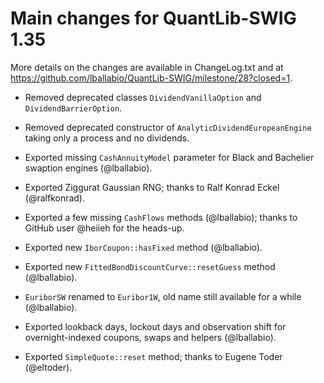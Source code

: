 Main changes for QuantLib-SWIG 1.35
===================================

More details on the changes are available in ChangeLog.txt and at
<https://github.com/lballabio/QuantLib-SWIG/milestone/28?closed=1>.

- Removed deprecated classes `DividendVanillaOption` and
  `DividendBarrierOption`.
  
- Removed deprecated constructor of `AnalyticDividendEuropeanEngine`
  taking only a process and no dividends.

- Exported missing `CashAnnuityModel` parameter for Black and
  Bachelier swaption engines (@lballabio).

- Exported Ziggurat Gaussian RNG; thanks to Ralf Konrad Eckel
  (@ralfkonrad).

- Exported a few missing `CashFlows` methods (@lballabio); thanks to
  GitHub user @heiieh for the heads-up.

- Exported new `IborCoupon::hasFixed` method (@lballabio).

- Exported new `FittedBondDiscountCurve::resetGuess` method (@lballabio).

- `EuriborSW` renamed to `Euribor1W`, old name still available for a
  while (@lballabio).

- Exported lookback days, lockout days and observation shift for
  overnight-indexed coupons, swaps and helpers (@lballabio).

- Exported `SimpleQuote::reset` method; thanks to Eugene Toder
  (@eltoder).

